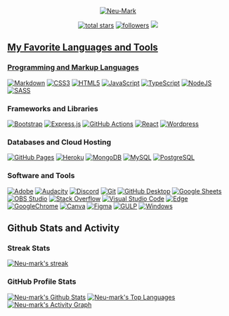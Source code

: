 
<p align="center">
  <a href="https://github.com/Neu-Mark">
    <img src="https://github.com/Neu-mark/Neu-Mark/blob/main/header.gif" alt="Neu-Mark" /></a>
</p>

<!-- Social badges section -->
<!-- Badges with custom icons - https://github.com/Neu-Mark/custom-icon-badges -->
<!-- View counter - https://github.com/Neu-Mark/Simple-View-Counter -->
<p align="center">
  <a href="https://github.com/Neu-Mark?tab=repositories&sort=stargazers">
    <img alt="total stars" title="Total stars on GitHub" src="https://custom-icon-badges.demolab.com/github/stars/Neu-Mark?color=55960c&style=for-the-badge&labelColor=488207&logo=star"/></a>
  <a href="https://github.com/Neu-Mark?tab=followers">
    <img alt="followers" title="Follow me on Github" src="https://custom-icon-badges.demolab.com/github/followers/Neu-Mark?color=236ad3&labelColor=1155ba&style=for-the-badge&logo=person-add&label=Follow&logoColor=white"/></a>
  <a href="https://github.com/Neu-Mark/Simple-View-Counter">
    <img src="https://komarev.com/ghpvc/?username=Neu-mark&color=8b00ff&style=for-the-badge">
</p>


 <h2> My Favorite Languages and Tools</h2>
  <!-- Some badges are from https://github.com/Ileriayo/markdown-badges -->

  <h3> Programming and Markup Languages</h3>
     <p>
      <a href="#"><img alt="Markdown" src="https://img.shields.io/badge/markdown-%23000000.svg?style=flat&logo=markdown&logoColor=white"></a> 
      <a href="#"><img alt="CSS3" src="https://img.shields.io/badge/css3-%231572B6.svg?style=flat&logo=css3&logoColor=white"></a>
      <a href="#"><img alt="HTML5" src="https://img.shields.io/badge/html5-%23E34F26.svg?style=flat&logo=html5&logoColor=white"></a>
      <a href="#"><img alt="JavaScript" src="https://img.shields.io/badge/javascript-%23323330.svg?style=flat&logo=javascript&logoColor=%23F7DF1E"></a>
      <a href="#"><img alt="TypeScript" src="https://img.shields.io/badge/typescript-%23007ACC.svg?style=flat&logo=typescript&logoColor=white"></a>
      <a href="#"><img alt="NodeJS" src="https://img.shields.io/badge/node.js-6DA55F?style=flat&logo=node.js&logoColor=white"></a> 
      <a href="#"><img alt="SASS" src="https://img.shields.io/badge/SASS-hotpink.svg?style=flat&logo=SASS&logoColor=white"></a>
     </p>

  <h3> Frameworks and Libraries</h3>

  <p>
      <a href="#"><img alt="Bootstrap" src="https://img.shields.io/badge/Bootstrap-7952B3.svg?logo=bootstrap&logoColor=white"></a>
      <a href="#"><img alt="Express.js" src="https://img.shields.io/badge/Express.js-404d59.svg?logo=express&logoColor=white"></a>
      <a href="#"><img alt="GitHub Actions" src="https://img.shields.io/badge/GitHub%20Actions-2671E5.svg?logo=github%20actions&logoColor=white"></a>
      <a href="#"><img alt="React" src="https://img.shields.io/badge/React-20232a.svg?logo=react&logoColor=%2361DAFB"></a>
      <a href="#"><img alt="Wordpress" src="https://img.shields.io/badge/Wordpress-21759B?logo=wordpress&logoColor=white"></a>
      
  </p>

  <h3> Databases and Cloud Hosting</h3>

  <p>
      <a href="#"><img alt="GitHub Pages" src="https://img.shields.io/badge/GitHub%20Pages-327FC7.svg?logo=github&logoColor=white"></a>
      <a href="#"><img alt="Heroku" src="https://img.shields.io/badge/Heroku-430098.svg?logo=heroku&logoColor=white"></a>
      <a href="#"><img alt="MongoDB" src ="https://img.shields.io/badge/MongoDB-4ea94b.svg?logo=mongodb&logoColor=white"></a>
      <a href="#"><img alt="MySQL" src="https://img.shields.io/badge/MySQL-00f.svg?logo=mysql&logoColor=white"></a>
      <a href="#"><img alt="PostgreSQL" src ="https://img.shields.io/badge/PostgreSQL-316192.svg?logo=postgresql&logoColor=white"></a>
      
  </p>

  <h3> Software and Tools</h3>

  <p>
      <a href="#"><img alt="Adobe" src="https://img.shields.io/badge/Adobe-FF0000.svg?logo=adobe&logoColor=white"></a> 
      <a href="#"><img alt="Audacity" src="https://img.shields.io/badge/-Audacity-0000CC?logo=audacity&logoColor=white"></a>
      <a href="#"><img alt="Discord" src="https://img.shields.io/badge/-Discord-5865F2.svg?logo=discord&logoColor=white"></a>
      <a href="#"><img alt="Git" src="https://img.shields.io/badge/Git-F05033.svg?logo=git&logoColor=white"></a>
      <a href="#"><img alt="GitHub Desktop" src="https://img.shields.io/badge/GitHub%20Desktop-8034A9.svg?logo=github&logoColor=white"></a>
      <a href="#"><img alt="Google Sheets" src="https://img.shields.io/badge/Sheets-34A853.svg?logo=google%20sheets&logoColor=white"></a> 
      <a href="#"><img alt="OBS Studio" src="https://img.shields.io/badge/-OBS-302E31?logo=obs-studio&logoColor=white"></a>
      <a href="#"><img alt="Stack Overflow" src="https://img.shields.io/badge/-Stack%20Overflow-FE7A16?logo=stack-overflow&logoColor=white"></a>
      <a href="#"><img alt="Visual Studio Code" src="https://img.shields.io/badge/Visual%20Studio%20Code-0078d7.svg?logo=visual-studio-code&logoColor=white"></a>
      <a href="#"><img alt="Edge" src="https://img.shields.io/badge/Edge-4285F4?style=Flat&logo=Microsoft-edge&logoColor=white"></a>
      <a href="#"><img alt="GoogleChrome" src="https://img.shields.io/badge/Google%20Chrome-74aa9c?style=Flat&logo=GoogleChrome&logoColor=white"></a>
      <a href="#"><img alt="Canva" src="https://img.shields.io/badge/Canva-%2300C4CC.svg?style=Flat&logo=Canva&logoColor=white"></a>
      <a href="#"><img alt="Figma" src="https://img.shields.io/badge/figma-%23F24E1E.svg?style=Flat&logo=figma&logoColor=white"></a>
      <a href="#"><img alt="GULP" src="https://img.shields.io/badge/GULP-%23CF4647.svg?style=flat&logo=gulp&logoColor=white"></a>
     <a href="#"><img alt="Windows" src="https://img.shields.io/badge/Windows-0078D6?style=flat&logo=windows&logoColor=white"></a>
  </p>

  <h2>Github Stats and Activity</h2>

  <h3>Streak Stats</h3> 
  <p>
    <a href="https://github.com/Neu-mark/github-readme-streak-stats">
      <img alt="Neu-mark's streak" src="https://streak-stats.demolab.com/?user=Neu-mark&theme=tokyonight&hide_border=true"/>
    </a>
  </p>

   <h3> GitHub Profile Stats</h3>

  <!-- https://github.com/anuraghazra/github-readme-stats -->

  <a href="https://github.com/anuraghazra/github-readme-stats">
  <img alt="Neu-mark's Github Stats" src="https://github-readme-stats.vercel.app/api?username=Neu-mark&show_icons=true&theme=tokyonight""/></a>
  <a href="https://github.com/anuraghazra/github-readme-stats">
  <img alt="Neu-mark's Top Languages" src="https://github-readme-stats.vercel.app/api/top-langs/?username=anuraghazra&layout=compact"/></a>
  <br/>
  <a href="https://github.com/ashutosh00710/github-readme-activity-graph"><img alt="Neu-mark's Activity Graph" src="https://github-readme-activity-graph.vercel.app/graph/?username=Neu-mark&bg_color=000000&color=7B68EE&line=87CEFA&point=FFFFFF&hide_border=true" /></a>





















<!--
**Neu-mark/Neu-Mark** is a ✨ _special_ ✨ repository because its `README.md` (this file) appears on your GitHub profile.

Here are some ideas to get you started:

- 🔭 I’m currently working on ...
- 🌱 I’m currently learning ...
- 👯 I’m looking to collaborate on ...
- 🤔 I’m looking for help with ...
- 💬 Ask me about ...
- 📫 How to reach me: ...
- 😄 Pronouns: ...
- ⚡ Fun fact: ...
-->
